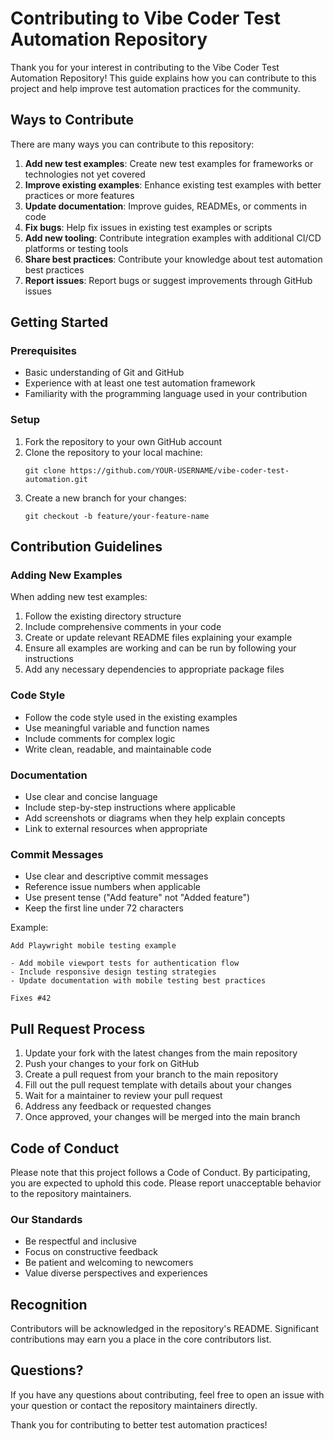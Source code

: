 # Contributing to Vibe Coder Test Automation Repository

Thank you for your interest in contributing to the Vibe Coder Test Automation Repository! This guide explains how you can contribute to this project and help improve test automation practices for the community.

## Ways to Contribute

There are many ways you can contribute to this repository:

1. **Add new test examples**: Create new test examples for frameworks or technologies not yet covered
2. **Improve existing examples**: Enhance existing test examples with better practices or more features
3. **Update documentation**: Improve guides, READMEs, or comments in code
4. **Fix bugs**: Help fix issues in existing test examples or scripts
5. **Add new tooling**: Contribute integration examples with additional CI/CD platforms or testing tools
6. **Share best practices**: Contribute your knowledge about test automation best practices
7. **Report issues**: Report bugs or suggest improvements through GitHub issues

## Getting Started

### Prerequisites

- Basic understanding of Git and GitHub
- Experience with at least one test automation framework
- Familiarity with the programming language used in your contribution

### Setup

1. Fork the repository to your own GitHub account
2. Clone the repository to your local machine:
   ```
   git clone https://github.com/YOUR-USERNAME/vibe-coder-test-automation.git
   ```
3. Create a new branch for your changes:
   ```
   git checkout -b feature/your-feature-name
   ```

## Contribution Guidelines

### Adding New Examples

When adding new test examples:

1. Follow the existing directory structure
2. Include comprehensive comments in your code
3. Create or update relevant README files explaining your example
4. Ensure all examples are working and can be run by following your instructions
5. Add any necessary dependencies to appropriate package files

### Code Style

- Follow the code style used in the existing examples
- Use meaningful variable and function names
- Include comments for complex logic
- Write clean, readable, and maintainable code

### Documentation

- Use clear and concise language
- Include step-by-step instructions where applicable
- Add screenshots or diagrams when they help explain concepts
- Link to external resources when appropriate

### Commit Messages

- Use clear and descriptive commit messages
- Reference issue numbers when applicable
- Use present tense ("Add feature" not "Added feature")
- Keep the first line under 72 characters

Example:
```
Add Playwright mobile testing example

- Add mobile viewport tests for authentication flow
- Include responsive design testing strategies
- Update documentation with mobile testing best practices

Fixes #42
```

## Pull Request Process

1. Update your fork with the latest changes from the main repository
2. Push your changes to your fork on GitHub
3. Create a pull request from your branch to the main repository
4. Fill out the pull request template with details about your changes
5. Wait for a maintainer to review your pull request
6. Address any feedback or requested changes
7. Once approved, your changes will be merged into the main branch

## Code of Conduct

Please note that this project follows a Code of Conduct. By participating, you are expected to uphold this code. Please report unacceptable behavior to the repository maintainers.

### Our Standards

- Be respectful and inclusive
- Focus on constructive feedback
- Be patient and welcoming to newcomers
- Value diverse perspectives and experiences

## Recognition

Contributors will be acknowledged in the repository's README. Significant contributions may earn you a place in the core contributors list.

## Questions?

If you have any questions about contributing, feel free to open an issue with your question or contact the repository maintainers directly.

Thank you for contributing to better test automation practices!
